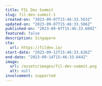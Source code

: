 ```yaml
---
title: FIL Dev Summit
slug: fil-dev-summit-1
created-on: "2023-09-07T15:46:33.563Z"
updated-on: "2023-09-07T15:46:33.586Z"
published-on: "2023-09-07T15:46:33.609Z"
featured: false
description: Singapore
cta:
  url: https://fildev.io/
start-date: "2023-09-12T15:46:33.626Z"
end-date: "2023-09-14T15:46:33.644Z"
image:
  url: /assets/images/fil-dev-summit.png
  alt: null
involvement: supported
---
```

